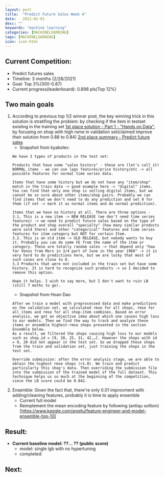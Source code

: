 ```yaml
---
layout: post
title:  "Predict Future Sales Week 4"
date:   2021-02-01
desc: ""
keywords: "machine learning"
categories: [MACHINELEARNING]
tags: [MACHINELEARNING]
icon: icon-html
---
```


## Current Competition:
* Predict futures sales
* Timeline: 3 months (2/28/2021)
* Goal: Top 3%(300-0.87)
* Current progress(leaderboard): 0.898 pls(Top 12%)

## Two main goals
1. According to previous top 1/2 winner post, the key winning trick in this solution is stratifing the problem: by checking if the item in testset existing in the training set [1st place solution - Part 1 - "Hands on Data"](https://www.kaggle.com/kyakovlev/1st-place-solution-part-1-hands-on-data/); by focusing on shop with high rsme in validation set(claimed improve their solution from 0.88 to 0.84) [2nd place summary - Predict future sales](https://www.kaggle.com/c/competitive-data-science-predict-future-sales/discussion/190784)
   * Snapshot from kyakolev:
   ```
   We have 3 types of products in the test set:

   Products that have some "sales history" - these are (let's call it) NORMAL items - we can use lags features/price history/etc -> all possible features for normal time series data.

   Items that have some history but we do not have any "item/shop" match in the train data -> good example here -> "digital" items. You can find that only one shop is selling digital items, but we cannot be so sure about other items/shop pairs. Probably we can find items that we don't need to do any prediction and set 0 for them (if not -> mark it as normal items and do normal prediction).

   Items that we have no history at all. There are three options -
   3.1. This is a new item -> NEW RELEASE (we don't need time series features) -> we need to predict future sales based on the type of the product and shop overall "specialty" (how many similar products were sold there) and other "categorical" features and time series features for item category but NOT for certain Item.
   3.2. This is an old item -> OLD RELEASE, but nobody wants to buy it. Probably you can do some FE from the name of the item or category. These are totally random sales -> that depend only "how far Venus from Mars in 3/4 part of June in the year 1968" -> it is very hard to do predictions here, but we are lucky that most of such cases are close to 0.
   3.3 Products that were not included in the train set but have some history. It is hard to recognize such products -> so I decided to remove this option.

   Hope it helps. I wish to say more, but I don't want to ruin LB (still 7 moths to go).
   ```
   * Snapshot from Hoan Dao
   ```
   After we train a model with preprocessed data and make predictions on the validation set, we calculated rmse for all shops, rmse for all items and rmse for all shop-item combines. Based on error analysis, we got an objective idea about which one causes high loss to our models. Then we find the way to track and analyze these items or ensemble highest-rmse shops presented in the section Ensemble below.
   As a result, we filtered the shops causing high loss to our models such as shop_id = [9, 20, 25, 31, 42,…]. However the shops with id = 9, 20 did not appear in the test set. So we dropped these shops from the train and validation set, just training the shops in the test set.

   Override submission: after the error analysis stage, we are able to obtain the highest rmse shops (>1.0). We train and predict particularly this shop's data. Then overriding the submission file into the submission of the trained model of the full dataset. This technique helps us so much at the beginning of the competition, since the LB score could be 0.842.
   ```
2. Ensemble: Given the fact that, there're only 0.01 improvment with adding/cleaning features, probably it is time to apply ensemble
    * Current full model
    * Reimplement the mean encoding feature by following (antiqu soltion)[https://www.kaggle.com/anqitu/feature-engineer-and-model-ensemble-top-10]


## Result:
* __Current baseline model: ??... ?? (public score)__
    * model: single lgb with no hypertuning 
    * completed: 
## Next: 
